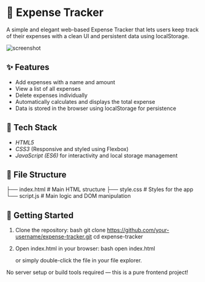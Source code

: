 # 💸 Expense Tracker

A simple and elegant web-based Expense Tracker that lets users keep track of their expenses with a clean UI and persistent data using localStorage.

![screenshot](ss.png)

## ✨ Features

- Add expenses with a name and amount
- View a list of all expenses
- Delete expenses individually
- Automatically calculates and displays the total expense
- Data is stored in the browser using localStorage for persistence

## 💠 Tech Stack

- *HTML5*
- *CSS3* (Responsive and styled using Flexbox)
- *JavaScript (ES6)* for interactivity and local storage management

## 📁 File Structure


├── index.html       # Main HTML structure
├── style.css        # Styles for the app
└── script.js        # Main logic and DOM manipulation


## 🚀 Getting Started

1. Clone the repository:
   bash
   git clone https://github.com/your-username/expense-tracker.git
   cd expense-tracker
   

2. Open index.html in your browser:
   bash
   open index.html
   
   or simply double-click the file in your file explorer.

No server setup or build tools required — this is a pure frontend project!
